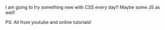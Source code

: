 I am going to try something new with CSS every day!! Maybe some JS as well!


PS: All from youtube and online tutorials!
